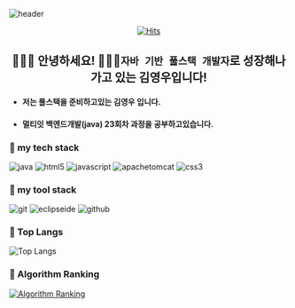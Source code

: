 
<!--
**Kimyoungwoo11/Kimyoungwoo11** is a ✨ _special_ ✨ repository because its `README.md` (this file) appears on your GitHub profile.

Here are some ideas to get you started:

- 🔭 I’m currently working on ...
- 🌱 I’m currently learning ...
- 👯 I’m looking to collaborate on ...
- 🤔 I’m looking for help with ...
- 💬 Ask me about ...
- 📫 How to reach me: ...
- 😄 Pronouns: ...
- ⚡ Fun fact: ...
-->

<!-- Header -->

![header](https://capsule-render.vercel.app/api?type=waving&color=auto&height=280&text=%EC%97%B4%EC%8B%AC%ED%9E%88+%ED%95%98%EC%9E%90%21&fontSize=70&fontAlign=50&fontAlignY=50&desc=&descSize=20&descAlign=50&descAlignY=60)
<!-- 인삿말 -->
<div align="center">

<!-- 방문자수 -->

[![Hits](https://hits.seeyoufarm.com/api/count/incr/badge.svg?url=https%3A%2F%2Fgithub.com%2FKimyoungwoo&count_bg=%2379C83D&title_bg=%23555555&icon=&icon_color=%23E7E7E7&title=%EB%B0%A9%EB%AC%B8%EC%9E%90&edge_flat=false)](https://hits.seeyoufarm.com)

## 🙋🏻‍♂️ 안녕하세요! 👨🏻‍💻`자바 기반 풀스택 개발자`로 성장해나가고 있는 김영우입니다!

</div>

* #### 저는 풀스택을 준비하고있는 김영우 입니다.
* #### 멀티잇 백엔드개발(java) 23회차 과정을 공부하고있습니다.

<!-- body -->

### 🧩 my tech stack
![java](https://img.shields.io/badge/java-000000.svg?&style=for-the-badge&logo=java&logoColor=ffffff)
![html5](https://img.shields.io/badge/html5-E34F26.svg?&style=for-the-badge&logo=html5&logoColor=ffffff)
![javascript](https://img.shields.io/badge/javascript-F7DF1E.svg?&style=for-the-badge&logo=javascript&logoColor=ffffff)
![apachetomcat](https://img.shields.io/badge/apachetomcat-F8DC75.svg?&style=for-the-badge&logo=apachetomcat&logoColor=000000)
![css3](https://img.shields.io/badge/css3-1572B6.svg?&style=for-the-badge&logo=css3&logoColor=ffffff)
<!-- http://www.color-hex.com/ 같은데서 색상을 찾고 #을 땐다 -->

### 📌 my tool stack
![git](https://img.shields.io/badge/git-F05032.svg?&style=for-the-badge&logo=git&logoColor=ffffff)
![eclipseide](https://img.shields.io/badge/eclipseide-2C2255.svg?&style=for-the-badge&logo=eclipseide&logoColor=ffffff)
![github](https://img.shields.io/badge/github-181717.svg?&style=for-the-badge&logo=github&logoColor=ffffff)

### 🚌 Top Langs
![Top Langs](https://github-readme-stats.vercel.app/api/top-langs/?username=Kimyoungwoo11&layout=)

### 🚩 Algorithm Ranking
[![Algorithm Ranking](https://mazassumnida.wtf/api/v2/generate_badge?boj=Kimyoungwoo11)](https://solved.ac/profile/Kimyoungwoo11)